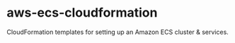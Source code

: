 # aws-ecs-cloudformation
CloudFormation templates for setting up an Amazon ECS cluster &amp; services.
